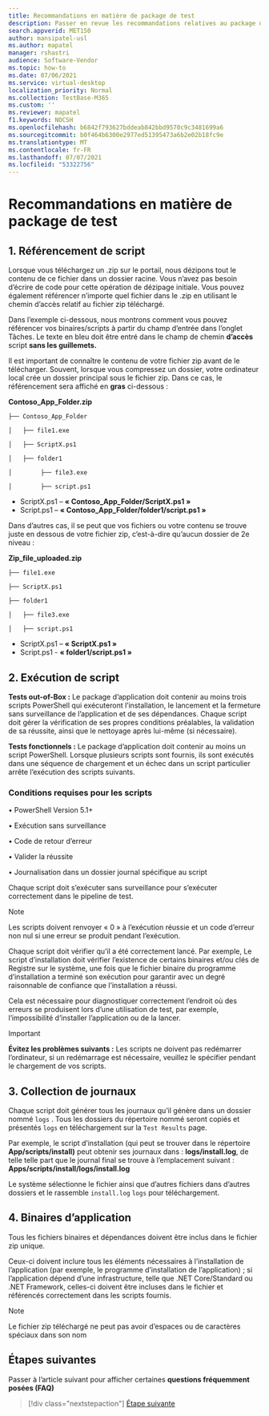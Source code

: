 ```yaml
---
title: Recommandations en matière de package de test
description: Passer en revue les recommandations relatives au package de test
search.appverid: MET150
author: mansipatel-usl
ms.author: mapatel
manager: rshastri
audience: Software-Vendor
ms.topic: how-to
ms.date: 07/06/2021
ms.service: virtual-desktop
localization_priority: Normal
ms.collection: TestBase-M365
ms.custom: ''
ms.reviewer: mapatel
f1.keywords: NOCSH
ms.openlocfilehash: b6842f793627bddeab842bbd9570c9c3481699a6
ms.sourcegitcommit: b0f464b6300e2977ed51395473a6b2e02b18fc9e
ms.translationtype: MT
ms.contentlocale: fr-FR
ms.lasthandoff: 07/07/2021
ms.locfileid: "53322756"
---
```

# <a name="test-package-guidelines"></a>Recommandations en matière de package de test

## <a name="1---script-referencing"></a>1. Référencement de script

Lorsque vous téléchargez un .zip sur le portail, nous dézipons tout le contenu de ce fichier dans un dossier racine. Vous n’avez pas besoin d’écrire de code pour cette opération de dézipage initiale. Vous pouvez également référencer n’importe quel fichier dans le .zip en utilisant le chemin d’accès relatif au fichier zip téléchargé.

Dans l’exemple ci-dessous, nous montrons comment vous pouvez référencer vos binaires/scripts à partir du champ d’entrée dans l’onglet Tâches. Le texte en bleu doit être entré dans le champ de chemin **d’accès** script **sans les guillemets.**

Il est important de connaître le contenu de votre fichier zip avant de le télécharger. Souvent, lorsque vous compressez un dossier, votre ordinateur local crée un dossier principal sous le fichier zip. Dans ce cas, le référencement sera affiché en **gras** ci-dessous :

 **Contoso_App_Folder.zip**
~~~ 
├── Contoso_App_Folder

│   ├── file1.exe

│   ├── ScriptX.ps1

│   ├── folder1

│        ├── file3.exe

│        ├── script.ps1
~~~

  - ScriptX.ps1 – **« Contoso_App_Folder/ScriptX.ps1 »**
  - Script.ps1 – **« Contoso_App_Folder/folder1/script.ps1 »**

Dans d’autres cas, il se peut que vos fichiers ou votre contenu se trouve juste en dessous de votre fichier zip, c’est-à-dire qu’aucun dossier de 2e niveau :

 **Zip_file_uploaded.zip**
~~~ 
├── file1.exe

├── ScriptX.ps1

├── folder1

│   ├── file3.exe

│   ├── script.ps1
~~~
  - ScriptX.ps1 – **« ScriptX.ps1 »**
  - Script.ps1 - **« folder1/script.ps1 »**
  
## <a name="2---script-execution"></a>2. Exécution de script

**Tests out-of-Box :** Le package d’application doit contenir au moins trois scripts PowerShell qui exécuteront l’installation, le lancement et la fermeture sans surveillance de l’application et de ses dépendances. Chaque script doit gérer la vérification de ses propres conditions préalables, la validation de sa réussite, ainsi que le nettoyage après lui-même (si nécessaire).

**Tests fonctionnels :** Le package d’application doit contenir au moins un script PowerShell. Lorsque plusieurs scripts sont fournis, ils sont exécutés dans une séquence de chargement et un échec dans un script particulier arrête l’exécution des scripts suivants.

### <a name="script-requirements"></a>Conditions requises pour les scripts

• PowerShell Version 5.1+     

• Exécution sans surveillance    

• Code de retour d’erreur               

• Valider la réussite            

• Journalisation dans un dossier journal spécifique au script

Chaque script doit s’exécuter sans surveillance pour s’exécuter correctement dans le pipeline de test.

> [!Note]
> Les scripts doivent renvoyer « 0 » à l’exécution réussie et un code d’erreur non nul si une erreur se produit pendant l’exécution.

Chaque script doit vérifier qu’il a été correctement lancé. Par exemple, Le script d’installation doit vérifier l’existence de certains binaires et/ou clés de Registre sur le système, une fois que le fichier binaire du programme d’installation a terminé son exécution pour garantir avec un degré raisonnable de confiance que l’installation a réussi. 

Cela est nécessaire pour diagnostiquer correctement l’endroit où des erreurs se produisent lors d’une utilisation de test, par exemple, l’impossibilité d’installer l’application ou de la lancer.

> [!Important]
> **Évitez les problèmes suivants :** Les scripts ne doivent pas redémarrer l’ordinateur, si un redémarrage est nécessaire, veuillez le spécifier pendant le chargement de vos scripts.

## <a name="3---log-collection"></a>3. Collection de journaux

Chaque script doit générer tous les journaux qu’il génère dans un dossier nommé ```logs``` . Tous les dossiers du répertoire nommé seront copiés et présentés ```logs``` en téléchargement sur la ```Test Results``` page.

Par exemple, le script d’installation (qui peut se trouver dans le répertoire **App/scripts/install)** peut obtenir ses journaux dans : **logs/install.log**, de telle telle part que le journal final se trouve à l’emplacement suivant : **Apps/scripts/install/logs/install.log**

Le système sélectionne le fichier ainsi que d’autres fichiers dans d’autres dossiers et le rassemble ```install.log``` ```logs``` pour téléchargement.


## <a name="4---application-binaries"></a>4. Binaires d’application

Tous les fichiers binaires et dépendances doivent être inclus dans le fichier zip unique. 

Ceux-ci doivent inclure tous les éléments nécessaires à l’installation de l’application (par exemple, le programme d’installation de l’application) ; si l’application dépend d’une infrastructure, telle que .NET Core/Standard ou .NET Framework, celles-ci doivent être incluses dans le fichier et référencés correctement dans les scripts fournis.


> [!Note]
> Le fichier zip téléchargé ne peut pas avoir d’espaces ou de caractères spéciaux dans son nom

## <a name="next-steps"></a>Étapes suivantes

Passer à l’article suivant pour afficher certaines **questions fréquemment posées (FAQ)**
> [!div class="nextstepaction"]
> [Étape suivante](faq.md)
